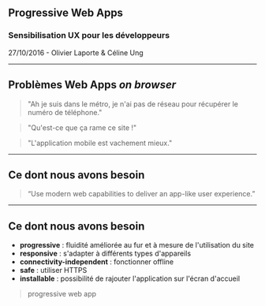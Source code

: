 ##  Progressive Web Apps
<!-- .slide:data-background="images/applications.png" height="100%" -->

### Sensibilisation UX pour les développeurs
<!-- .element: style="color: #cc5f7f;" -->

27/10/2016 - Olivier Laporte & Céline Ung

---

## Problèmes Web Apps *on browser*

<blockquote class="fragment fixed" data-fragment-index="1"  data-transition="slide">
"Ah je suis dans le métro, je n'ai pas de réseau pour récupérer le numéro de téléphone."
</blockquote>

<blockquote class="fragment fixed" data-fragment-index="2"  data-transition="slide">
"Qu'est-ce que ça rame ce site !"
</blockquote>

<blockquote class="fragment fixed" data-fragment-index="3"  data-transition="slide">
"L'application mobile est vachement mieux."
</blockquote>

---

## Ce dont nous avons besoin

> “Use modern web capabilities to deliver an app-like user experience.”

--- 

## Ce dont nous avons besoin

- **progressive** : fluidité améliorée au fur et à mesure de l'utilisation du site
- **responsive** : s'adapter à différents types d'appareils
- **connectivity-independent** : fonctionner offline
- **safe** : utiliser HTTPS
- **installable** : possibilité de rajouter l'application sur l'écran d'accueil

> progressive web app
<!-- .element: class="fragment" data-fragment-index="1" -->